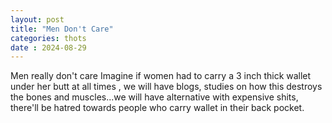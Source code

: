 ```yaml
---
layout: post
title: "Men Don't Care"
categories: thots
date : 2024-08-29
---
```


Men really don't care
Imagine if women had to carry a 3 inch thick wallet under her butt at all times , we will have blogs, studies on how this destroys the bones and muscles...we will have alternative with expensive shits, there'll be hatred towards people who carry wallet in their back pocket. 